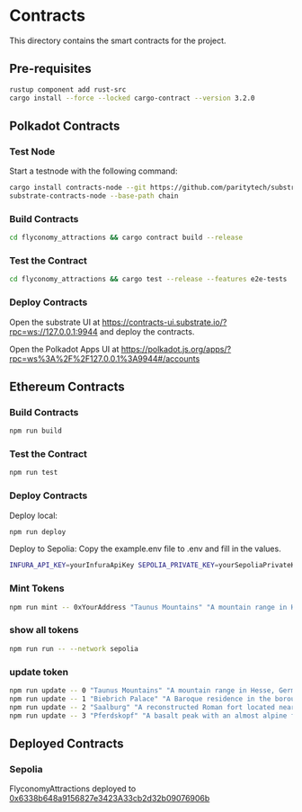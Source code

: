 # Contracts

This directory contains the smart contracts for the project.

## Pre-requisites

```bash
rustup component add rust-src
cargo install --force --locked cargo-contract --version 3.2.0
```

## Polkadot Contracts

### Test Node

Start a testnode with the following command:

```bash
cargo install contracts-node --git https://github.com/paritytech/substrate-contracts-node.git --tag v0.31.0 --force
substrate-contracts-node --base-path chain
```

### Build Contracts

```bash
cd flyconomy_attractions && cargo contract build --release
```

### Test the Contract

```bash
cd flyconomy_attractions && cargo test --release --features e2e-tests
```

### Deploy Contracts

Open the substrate UI at https://contracts-ui.substrate.io/?rpc=ws://127.0.0.1:9944 and deploy the contracts.

Open the Polkadot Apps UI at https://polkadot.js.org/apps/?rpc=ws%3A%2F%2F127.0.0.1%3A9944#/accounts

## Ethereum Contracts

### Build Contracts

```bash
npm run build
```

### Test the Contract

```bash
npm run test
```

### Deploy Contracts

Deploy local:

```bash
npm run deploy
```

Deploy to Sepolia:
Copy the example.env file to .env and fill in the values.

```bash
INFURA_API_KEY=yourInfuraApiKey SEPOLIA_PRIVATE_KEY=yourSepoliaPrivateKey npx hardhat run scripts/deployFlyconomyAttractions.ts --network sepolia
```

### Mint Tokens

```bash
npm run mint -- 0xYourAddress "Taunus Mountains" "A mountain range in Hesse, Germany located north of Frankfurt" 507500 -82600
```

### show all tokens

```bash
npm run run -- --network sepolia
```

### update token

```bash
npm run update -- 0 "Taunus Mountains" "A mountain range in Hesse, Germany located north of Frankfurt" 502337, 84581
npm run update -- 1 "Biebrich Palace" "A Baroque residence in the borough of Biebrich in the city of Wiesbaden" 500375, 82341
npm run update -- 2 "Saalburg" "A reconstructed Roman fort located near Bad Homburg" 502713, 85667
npm run update -- 3 "Pferdskopf" "A basalt peak with an almost alpine flair in the Rhön Mountains" 504905, 99197
```

## Deployed Contracts

### Sepolia

FlyconomyAttractions deployed to [0x6338b648a9156827e3423A33cb2d32b09076906b](https://sepolia.etherscan.io/address/0x6338b648a9156827e3423A33cb2d32b09076906b#code)

